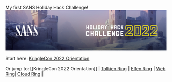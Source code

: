 My first SANS Holiday Hack Challenge! 
![holidayhack2022](images/holidayhack2022.jpg)

Start here: [KringleCon 2022 Orientation](KringleCon%202022%20Orientation.md)

Or jump to: [[KringleCon 2022 Orientation]] | [Tolkien Ring](Tolkien%20Ring.md) | [Elfen Ring](Elfen%20Ring.md) | [Web Ring](Web%20Ring.md)| [Cloud Ring](Cloud%20Ring.md)|[](#Burning%20Ring%20of%20Fire.md)| [](#%20KringleCon%202022%20Wrap-up.md)
